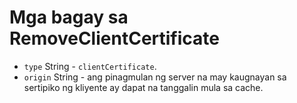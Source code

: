 # Mga bagay sa RemoveClientCertificate

* `type` String - `clientCertificate`.
* `origin` String - ang pinagmulan ng server na may kaugnayan sa sertipiko ng kliyente ay dapat na tanggalin mula sa cache.
